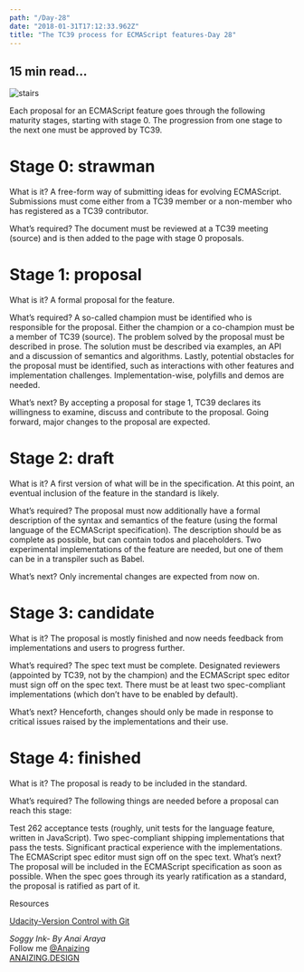 ```yaml
---
path: "/Day-28"
date: "2018-01-31T17:12:33.962Z"
title: "The TC39 process for ECMAScript features-Day 28"
---
```


## 15 min read...

![stairs](https://images.unsplash.com/photo-1465765639406-044153778532?ixlib=rb-0.3.5&ixid=eyJhcHBfaWQiOjEyMDd9&s=c43bc938c4abd051a81ba80a5a2d0e60&auto=format&fit=crop&w=1500&q=80)

Each proposal for an ECMAScript feature goes through the following maturity stages, starting with stage 0. The progression from one stage to the next one must be approved by TC39.

# Stage 0: strawman  

What is it? A free-form way of submitting ideas for evolving ECMAScript. Submissions must come either from a TC39 member or a non-member who has registered as a TC39 contributor.

What’s required? The document must be reviewed at a TC39 meeting (source) and is then added to the page with stage 0 proposals.

# Stage 1: proposal  

What is it? A formal proposal for the feature.

What’s required? A so-called champion must be identified who is responsible for the proposal. Either the champion or a co-champion must be a member of TC39 (source). The problem solved by the proposal must be described in prose. The solution must be described via examples, an API and a discussion of semantics and algorithms. Lastly, potential obstacles for the proposal must be identified, such as interactions with other features and implementation challenges. Implementation-wise, polyfills and demos are needed.

What’s next? By accepting a proposal for stage 1, TC39 declares its willingness to examine, discuss and contribute to the proposal. Going forward, major changes to the proposal are expected.

# Stage 2: draft  

What is it? A first version of what will be in the specification. At this point, an eventual inclusion of the feature in the standard is likely.

What’s required? The proposal must now additionally have a formal description of the syntax and semantics of the feature (using the formal language of the ECMAScript specification). The description should be as complete as possible, but can contain todos and placeholders. Two experimental implementations of the feature are needed, but one of them can be in a transpiler such as Babel.

What’s next? Only incremental changes are expected from now on.

# Stage 3: candidate  

What is it? The proposal is mostly finished and now needs feedback from implementations and users to progress further.

What’s required? The spec text must be complete. Designated reviewers (appointed by TC39, not by the champion) and the ECMAScript spec editor must sign off on the spec text. There must be at least two spec-compliant implementations (which don’t have to be enabled by default).

What’s next? Henceforth, changes should only be made in response to critical issues raised by the implementations and their use.

# Stage 4: finished  

What is it? The proposal is ready to be included in the standard.

What’s required? The following things are needed before a proposal can reach this stage:

Test 262 acceptance tests (roughly, unit tests for the language feature, written in JavaScript).
Two spec-compliant shipping implementations that pass the tests.
Significant practical experience with the implementations.
The ECMAScript spec editor must sign off on the spec text.
What’s next? The proposal will be included in the ECMAScript specification as soon as possible. When the spec goes through its yearly ratification as a standard, the proposal is ratified as part of it.

Resources

[Udacity-Version Control with Git ](https://classroom.udacity.com/courses/ud123)

_Soggy Ink- By Anai Araya_<br>
Follow me [@Anaizing](https://twitter.com/Anaizing) <br>
[ANAIZING.DESIGN](https://anaizing.design/)
